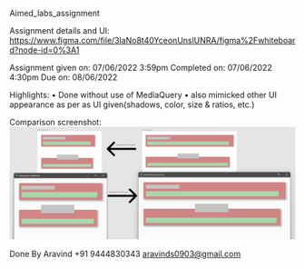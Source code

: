 Aimed_labs_assignment

Assignment details and UI: https://www.figma.com/file/3laNo8t40YceonUnslUNRA/figma%2Fwhiteboard?node-id=0%3A1

Assignment given on: 07/06/2022 3:59pm
Completed on: 07/06/2022 4:30pm
Due on: 08/06/2022

Highlights:
• Done without use of MediaQuery
• also mimicked other UI appearance as per as UI given(shadows, color, size & ratios, etc.)

Comparison screenshot:
<img src="screenshot.png" width="800px">



Done By 
Aravind 
+91 9444830343
aravinds0903@gmail.com
